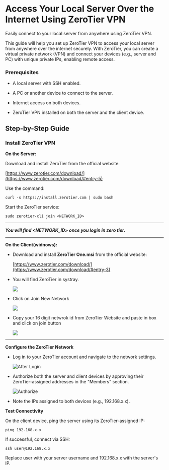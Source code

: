 # Access Your Local Server Over the Internet Using ZeroTier VPN

Easily connect to your local server from anywhere using ZeroTier VPN.

This guide will help you set up ZeroTier VPN to access your local server from anywhere over the internet securely. With ZeroTier, you can create a virtual private network (VPN) and connect your devices (e.g., server and PC) with unique private IPs, enabling remote access.

### Prerequisites
- A local server with SSH enabled.

- A PC or another device to connect to the server.
- Internet access on both devices.
- ZeroTier VPN installed on both the server and the client device.

## Step-by-Step Guide

### Install ZeroTier VPN

**On the Server:**

Download and install ZeroTier from the official website:

[https://www.zerotier.com/download/](https://www.zerotier.com/download/#entry-5)

Use the command:

```curl -s https://install.zerotier.com | sudo bash```

Start the ZeroTier service:

```sudo zerotier-cli join <NETWORK_ID>```

---

***You will find <NETWORK_ID> once you login in zero tier.***

---


**On the Client(widnows):**

- Download and install **ZeroTier One.msi** from the official website:

  [https://www.zerotier.com/download/](https://www.zerotier.com/download/#entry-3)

- You will find ZeroTier in systray.
  
  ![](ZeroTierSystemTray.png)

- Click on Join New Network

  ![](ZeroTierSystemTray1.png)

- Copy your 16 digit netwrok id from ZeroTier Website and paste in box and click on join button

  ![](JoinNetwork.png)

---

**Configure the ZeroTier Network**

- Log in to your ZeroTier account and navigate to the network settings.

  ![After Login](Network.png)

- Authorize both the server and client devices by approving their ZeroTier-assigned addresses in the "Members" section.

  ![Authorize](IP.png)

- Note the IPs assigned to both devices (e.g., 192.168.x.x).


**Test Connectivity**

On the client device, ping the server using its ZeroTier-assigned IP:

```ping 192.168.x.x```

If successful, connect via SSH:

```ssh user@192.168.x.x```

Replace user with your server username and 192.168.x.x with the server's IP.
